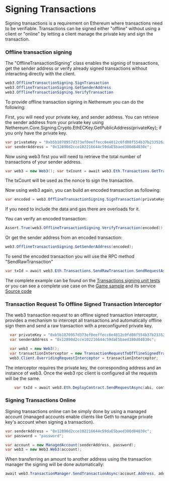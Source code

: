 # Signing Transactions

Signing transactions is a requirement on Ethereum where transactions need to be verifiable. Transactions can be signed either "offline" without using a client or "online" by letting a client manage the private key and sign the transaction. 

### Offline transaction signing

The "OfflineTransactionSigning" class enables the signing of transactions, get the sender address or verify already signed transactions without interacting directly with the client.

```csharp
web3.OfflineTransactionSigning.SignTransaction
web3.OfflineTransactionSigning.GetSenderAddress
web3.OfflineTransactionSigning.VerifyTransaction
```

To provide offline transaction signing in Nethereum you can do the following:

First, you will need your private key, and sender address. You can retrieve the sender address from your private key using Nethereum.Core.Signing.Crypto.EthECKey.GetPublicAddress(privateKey); if you only have the private key.

```csharp
var privateKey = "0xb5b1870957d373ef0eeffecc6e4812c0fd08f554b37b233526acc331bf1544f7";
var senderAddress = "0x12890d2cce102216644c59daE5baed380d84830c";
```

Now using web3 first you will need to retrieve the total number of transactions of your sender address.

```csharp
var web3 = new Web3(); var txCount = await web3.Eth.Transactions.GetTransactionCount.SendRequestAsync(senderAddress);
```

The txCount will be used as the nonce to sign the transaction.

Now using web3 again, you can build an encoded transaction as following:

```csharp
var encoded = web3.OfflineTransactionSigning.SignTransaction(privateKey, receiveAddress, 10, txCount.Value);
```

If you need to include the data and gas there are overloads for it.

You can verify an encoded transaction:

```csharp
Assert.True(web3.OfflineTransactionSigning.VerifyTransaction(encoded));
```

Or get the sender address from an encoded transaction:

```csharp
web3.OfflineTransactionSigning.GetSenderAddress(encoded);
```

To send the encoded transaction you will use the RPC method "SendRawTransaction"

```csharp
var txId = await web3.Eth.Transactions.SendRawTransaction.SendRequestAsync("0x" + encoded);
```

The complete example can be found on the [Transactions signing unit tests](https://github.com/Nethereum/Nethereum/blob/master/src/Nethereum.Web3.Tests/TransactionSigningTests.cs)
or you can see a complete use case on the [Game sample](https://github.com/Nethereum/Nethereum.Game.Sample/) and its service [Source code](https://github.com/Nethereum/Nethereum.Game.Sample/blob/master/Forms/Core/Ethereum/GameScoreService.cs)

### Transaction Request To Offline Signed Transaction Interceptor

The web3 transaction request to an offline signed transaction interceptor, provides a mechanism to intercept all transactions and automatically offline sign them and send a raw transaction with a preconfigured private key.

```csharp
  var privateKey = "0xb5b1870957d373ef0eeffecc6e4812c0fd08f554b37b233526acc331bf1544f7";
  var senderAddress = "0x12890d2cce102216644c59daE5baed380d84830c";

  var web3 = new Web3();
  var transactionInterceptor = new TransactionRequestToOfflineSignedTransactionInterceptor(senderAddress, privateKey, web3);
  web3.Client.OverridingRequestInterceptor = transactionInterceptor;
```

The interceptor requires the private key, the corresponding address and an instance of web3. Once the web3 rpc client is configured all the requests will be the same.

```csharp
    var txId = await web3.Eth.DeployContract.SendRequestAsync(abi, contractByteCode, senderAddress, new HexBigInteger(900000), 7);
```
### Signing Transactions Online

Signing transactions online can be simply done by using a managed account (managed accounts enable clients like Geth to manage private key's account when signing a transaction). 

```csharp
var senderAddress = "0x12890d2cce102216644c59daE5baed380d84830c";
var password = "password";

var account = new ManagedAccount(senderAddress, password);
var web3 = new Web3.Web3(account);
```

When transferring an amount to another address using the transaction manager the signing will be done automatically:

```csharp
await web3.TransactionManager.SendTransactionAsync(account.Address, addressTo, new HexBigInteger(20));

```

